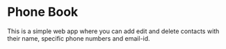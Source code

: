 # Phone Book

This is a simple web app where you can add edit and delete contacts with their name, specific phone numbers and email-id.
